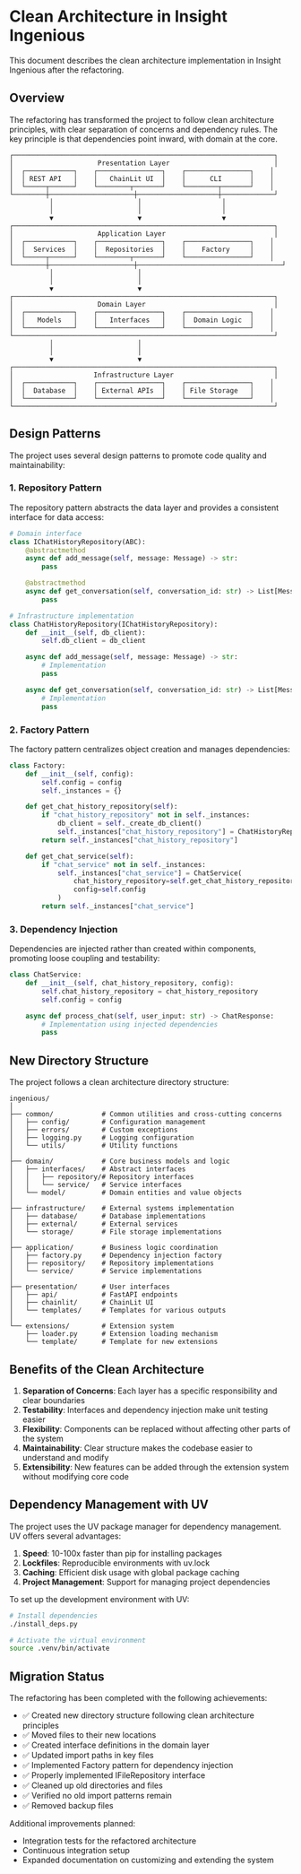 # Clean Architecture in Insight Ingenious

This document describes the clean architecture implementation in Insight Ingenious after the refactoring.

## Overview

The refactoring has transformed the project to follow clean architecture principles, with clear separation of concerns and dependency rules. The key principle is that dependencies point inward, with domain at the core.

```
┌─────────────────────────────────────────────────────────────────┐
│                     Presentation Layer                          │
│  ┌────────────┐    ┌────────────────┐    ┌────────────────┐    │
│  │ REST API   │    │   ChainLit UI  │    │      CLI       │    │
│  └─────┬──────┘    └────────┬───────┘    └────────┬───────┘    │
└────────┼─────────────────────┼────────────────────┼─────────────┘
          │                     │                    │
          │                     │                    │
          ▼                     ▼                    ▼
┌─────────────────────────────────────────────────────────────────┐
│                     Application Layer                           │
│  ┌────────────┐    ┌────────────────┐    ┌────────────────┐    │
│  │  Services  │    │  Repositories  │    │    Factory     │    │
│  └─────┬──────┘    └────────┬───────┘    └────────────────┘    │
└────────┼─────────────────────┼────────────────────────────────────┘
          │                     │
          │                     │
          ▼                     ▼
┌─────────────────────────────────────────────────────────────────┐
│                     Domain Layer                                │
│  ┌────────────┐    ┌────────────────┐    ┌────────────────┐    │
│  │   Models   │    │   Interfaces   │    │  Domain Logic  │    │
│  └────────────┘    └────────────────┘    └────────────────┘    │
└─────────────────────────────────────────────────────────────────┘
          │                     │
          │                     │
          ▼                     ▼
┌─────────────────────────────────────────────────────────────────┐
│                    Infrastructure Layer                         │
│  ┌────────────┐    ┌────────────────┐    ┌────────────────┐    │
│  │  Database  │    │ External APIs  │    │ File Storage   │    │
│  └────────────┘    └────────────────┘    └────────────────┘    │
└─────────────────────────────────────────────────────────────────┘
```

## Design Patterns

The project uses several design patterns to promote code quality and maintainability:

### 1. Repository Pattern

The repository pattern abstracts the data layer and provides a consistent interface for data access:

```python
# Domain interface
class IChatHistoryRepository(ABC):
    @abstractmethod
    async def add_message(self, message: Message) -> str:
        pass

    @abstractmethod
    async def get_conversation(self, conversation_id: str) -> List[Message]:
        pass

# Infrastructure implementation
class ChatHistoryRepository(IChatHistoryRepository):
    def __init__(self, db_client):
        self.db_client = db_client

    async def add_message(self, message: Message) -> str:
        # Implementation
        pass

    async def get_conversation(self, conversation_id: str) -> List[Message]:
        # Implementation
        pass
```

### 2. Factory Pattern

The factory pattern centralizes object creation and manages dependencies:

```python
class Factory:
    def __init__(self, config):
        self.config = config
        self._instances = {}

    def get_chat_history_repository(self):
        if "chat_history_repository" not in self._instances:
            db_client = self._create_db_client()
            self._instances["chat_history_repository"] = ChatHistoryRepository(db_client)
        return self._instances["chat_history_repository"]

    def get_chat_service(self):
        if "chat_service" not in self._instances:
            self._instances["chat_service"] = ChatService(
                chat_history_repository=self.get_chat_history_repository(),
                config=self.config
            )
        return self._instances["chat_service"]
```

### 3. Dependency Injection

Dependencies are injected rather than created within components, promoting loose coupling and testability:

```python
class ChatService:
    def __init__(self, chat_history_repository, config):
        self.chat_history_repository = chat_history_repository
        self.config = config

    async def process_chat(self, user_input: str) -> ChatResponse:
        # Implementation using injected dependencies
        pass
```

## New Directory Structure

The project follows a clean architecture directory structure:

```
ingenious/
│
├── common/            # Common utilities and cross-cutting concerns
│   ├── config/        # Configuration management
│   ├── errors/        # Custom exceptions
│   ├── logging.py     # Logging configuration
│   └── utils/         # Utility functions
│
├── domain/            # Core business models and logic
│   ├── interfaces/    # Abstract interfaces
│   │   ├── repository/# Repository interfaces
│   │   └── service/   # Service interfaces
│   └── model/         # Domain entities and value objects
│
├── infrastructure/    # External systems implementation
│   ├── database/      # Database implementations
│   ├── external/      # External services
│   └── storage/       # File storage implementations
│
├── application/       # Business logic coordination
│   ├── factory.py     # Dependency injection factory
│   ├── repository/    # Repository implementations
│   └── service/       # Service implementations
│
├── presentation/      # User interfaces
│   ├── api/           # FastAPI endpoints
│   ├── chainlit/      # ChainLit UI
│   └── templates/     # Templates for various outputs
│
└── extensions/        # Extension system
    ├── loader.py      # Extension loading mechanism
    └── template/      # Template for new extensions
```

## Benefits of the Clean Architecture

1. **Separation of Concerns**: Each layer has a specific responsibility and clear boundaries
2. **Testability**: Interfaces and dependency injection make unit testing easier
3. **Flexibility**: Components can be replaced without affecting other parts of the system
4. **Maintainability**: Clear structure makes the codebase easier to understand and modify
5. **Extensibility**: New features can be added through the extension system without modifying core code

## Dependency Management with UV

The project uses the UV package manager for dependency management. UV offers several advantages:

1. **Speed**: 10-100x faster than pip for installing packages
2. **Lockfiles**: Reproducible environments with uv.lock
3. **Caching**: Efficient disk usage with global package caching
4. **Project Management**: Support for managing project dependencies

To set up the development environment with UV:

```bash
# Install dependencies
./install_deps.py

# Activate the virtual environment
source .venv/bin/activate
```

## Migration Status

The refactoring has been completed with the following achievements:

- ✅ Created new directory structure following clean architecture principles
- ✅ Moved files to their new locations
- ✅ Created interface definitions in the domain layer
- ✅ Updated import paths in key files
- ✅ Implemented Factory pattern for dependency injection
- ✅ Properly implemented IFileRepository interface
- ✅ Cleaned up old directories and files
- ✅ Verified no old import patterns remain
- ✅ Removed backup files

Additional improvements planned:

- Integration tests for the refactored architecture
- Continuous integration setup
- Expanded documentation on customizing and extending the system
